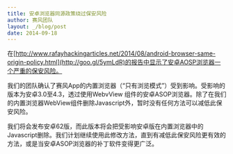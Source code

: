 ```yaml
---
title: 安卓浏览器同源政策绕过保安风险
author: 赛风团队
layout: _/blog/post
date: 2014-09-18
---
```



在[http://www.rafayhackingarticles.net/2014/08/android-browser-same-origin-policy.html](http://goo.gl/5ymLdR)的报告中显示了安卓AOSP浏览器一个严重的保安风险。

我们的团队确认了赛风App的内置浏览器（“只有浏览模式”）受到影响。受影响的版本为安卓3.0至4.3，透过使用WebvView 组件的安卓ASOP浏览器。除了在我们的内置浏览器WebView组件删除Javascript外，暂时没有任何方法可以减低此保安风险。

我们将会发布安卓62版，而此版本将会把受影响安卓版在内置浏览器中的Javascript删除。我们计划继续使用此修改方法，直到有减低此保安风险更有效的方法，或是当安卓ASOP浏览器的补丁软件变得更广泛。
